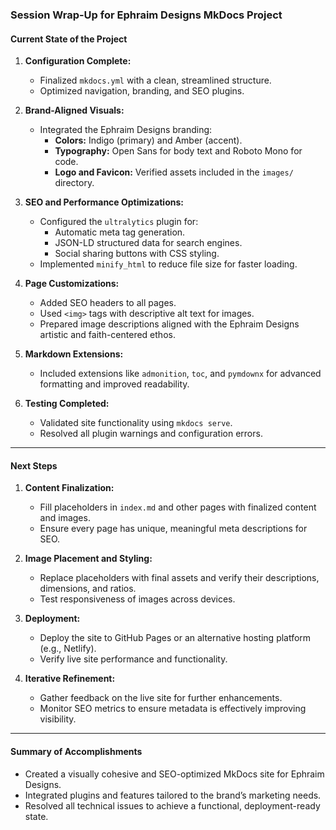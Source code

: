 ### **Session Wrap-Up for Ephraim Designs MkDocs Project**

#### **Current State of the Project**

1. **Configuration Complete:**

   - Finalized `mkdocs.yml` with a clean, streamlined structure.
   - Optimized navigation, branding, and SEO plugins.

2. **Brand-Aligned Visuals:**

   - Integrated the Ephraim Designs branding:
     - **Colors:** Indigo (primary) and Amber (accent).
     - **Typography:** Open Sans for body text and Roboto Mono for code.
     - **Logo and Favicon:** Verified assets included in the `images/` directory.

3. **SEO and Performance Optimizations:**

   - Configured the `ultralytics` plugin for:
     - Automatic meta tag generation.
     - JSON-LD structured data for search engines.
     - Social sharing buttons with CSS styling.
   - Implemented `minify_html` to reduce file size for faster loading.

4. **Page Customizations:**

   - Added SEO headers to all pages.
   - Used `<img>` tags with descriptive alt text for images.
   - Prepared image descriptions aligned with the Ephraim Designs artistic and faith-centered ethos.

5. **Markdown Extensions:**

   - Included extensions like `admonition`, `toc`, and `pymdownx` for advanced formatting and improved readability.

6. **Testing Completed:**
   - Validated site functionality using `mkdocs serve`.
   - Resolved all plugin warnings and configuration errors.

---

#### **Next Steps**

1. **Content Finalization:**

   - Fill placeholders in `index.md` and other pages with finalized content and images.
   - Ensure every page has unique, meaningful meta descriptions for SEO.

2. **Image Placement and Styling:**

   - Replace placeholders with final assets and verify their descriptions, dimensions, and ratios.
   - Test responsiveness of images across devices.

3. **Deployment:**

   - Deploy the site to GitHub Pages or an alternative hosting platform (e.g., Netlify).
   - Verify live site performance and functionality.

4. **Iterative Refinement:**
   - Gather feedback on the live site for further enhancements.
   - Monitor SEO metrics to ensure metadata is effectively improving visibility.

---

#### **Summary of Accomplishments**

- Created a visually cohesive and SEO-optimized MkDocs site for Ephraim Designs.
- Integrated plugins and features tailored to the brand’s marketing needs.
- Resolved all technical issues to achieve a functional, deployment-ready state.
